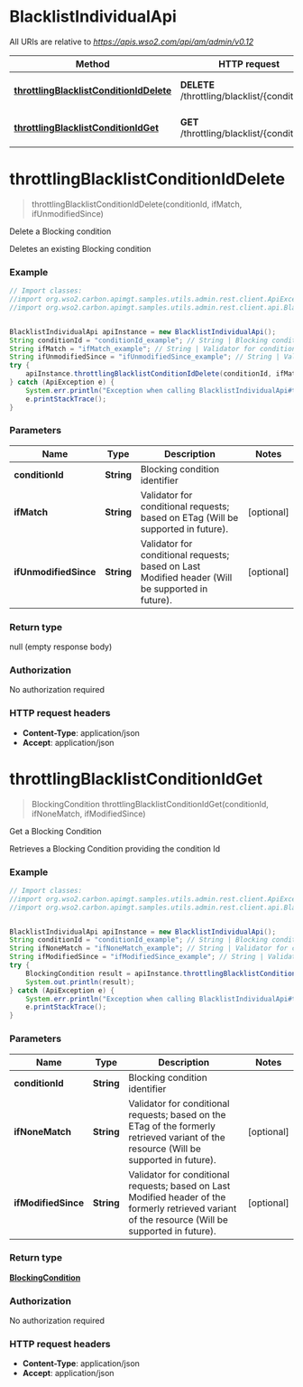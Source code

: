 # BlacklistIndividualApi

All URIs are relative to *https://apis.wso2.com/api/am/admin/v0.12*

Method | HTTP request | Description
------------- | ------------- | -------------
[**throttlingBlacklistConditionIdDelete**](BlacklistIndividualApi.md#throttlingBlacklistConditionIdDelete) | **DELETE** /throttling/blacklist/{conditionId} | Delete a Blocking condition
[**throttlingBlacklistConditionIdGet**](BlacklistIndividualApi.md#throttlingBlacklistConditionIdGet) | **GET** /throttling/blacklist/{conditionId} | Get a Blocking Condition


<a name="throttlingBlacklistConditionIdDelete"></a>
# **throttlingBlacklistConditionIdDelete**
> throttlingBlacklistConditionIdDelete(conditionId, ifMatch, ifUnmodifiedSince)

Delete a Blocking condition

Deletes an existing Blocking condition 

### Example
```java
// Import classes:
//import org.wso2.carbon.apimgt.samples.utils.admin.rest.client.ApiException;
//import org.wso2.carbon.apimgt.samples.utils.admin.rest.client.api.BlacklistIndividualApi;


BlacklistIndividualApi apiInstance = new BlacklistIndividualApi();
String conditionId = "conditionId_example"; // String | Blocking condition identifier  
String ifMatch = "ifMatch_example"; // String | Validator for conditional requests; based on ETag (Will be supported in future). 
String ifUnmodifiedSince = "ifUnmodifiedSince_example"; // String | Validator for conditional requests; based on Last Modified header (Will be supported in future). 
try {
    apiInstance.throttlingBlacklistConditionIdDelete(conditionId, ifMatch, ifUnmodifiedSince);
} catch (ApiException e) {
    System.err.println("Exception when calling BlacklistIndividualApi#throttlingBlacklistConditionIdDelete");
    e.printStackTrace();
}
```

### Parameters

Name | Type | Description  | Notes
------------- | ------------- | ------------- | -------------
 **conditionId** | **String**| Blocking condition identifier   |
 **ifMatch** | **String**| Validator for conditional requests; based on ETag (Will be supported in future).  | [optional]
 **ifUnmodifiedSince** | **String**| Validator for conditional requests; based on Last Modified header (Will be supported in future).  | [optional]

### Return type

null (empty response body)

### Authorization

No authorization required

### HTTP request headers

 - **Content-Type**: application/json
 - **Accept**: application/json

<a name="throttlingBlacklistConditionIdGet"></a>
# **throttlingBlacklistConditionIdGet**
> BlockingCondition throttlingBlacklistConditionIdGet(conditionId, ifNoneMatch, ifModifiedSince)

Get a Blocking Condition

Retrieves a Blocking Condition providing the condition Id 

### Example
```java
// Import classes:
//import org.wso2.carbon.apimgt.samples.utils.admin.rest.client.ApiException;
//import org.wso2.carbon.apimgt.samples.utils.admin.rest.client.api.BlacklistIndividualApi;


BlacklistIndividualApi apiInstance = new BlacklistIndividualApi();
String conditionId = "conditionId_example"; // String | Blocking condition identifier  
String ifNoneMatch = "ifNoneMatch_example"; // String | Validator for conditional requests; based on the ETag of the formerly retrieved variant of the resource (Will be supported in future). 
String ifModifiedSince = "ifModifiedSince_example"; // String | Validator for conditional requests; based on Last Modified header of the formerly retrieved variant of the resource (Will be supported in future). 
try {
    BlockingCondition result = apiInstance.throttlingBlacklistConditionIdGet(conditionId, ifNoneMatch, ifModifiedSince);
    System.out.println(result);
} catch (ApiException e) {
    System.err.println("Exception when calling BlacklistIndividualApi#throttlingBlacklistConditionIdGet");
    e.printStackTrace();
}
```

### Parameters

Name | Type | Description  | Notes
------------- | ------------- | ------------- | -------------
 **conditionId** | **String**| Blocking condition identifier   |
 **ifNoneMatch** | **String**| Validator for conditional requests; based on the ETag of the formerly retrieved variant of the resource (Will be supported in future).  | [optional]
 **ifModifiedSince** | **String**| Validator for conditional requests; based on Last Modified header of the formerly retrieved variant of the resource (Will be supported in future).  | [optional]

### Return type

[**BlockingCondition**](BlockingCondition.md)

### Authorization

No authorization required

### HTTP request headers

 - **Content-Type**: application/json
 - **Accept**: application/json

